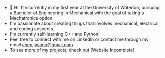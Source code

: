 - 👋 Hi! I'm currently in my first year at the University of Waterloo, pursuing a Bachelor of Engineering in Mechanical with the goal of taking a Mechatronics option.
- I'm passionate about creating things that involves mechanical, electrical, and coding aespects.
- I'm currently self-learning C++ and Python!
- Feel free to connect with me on LinkedIn or contact me through my email chen.jasonq@gmail.com.
- To see more of my projects, check out [Website Incomplete].


